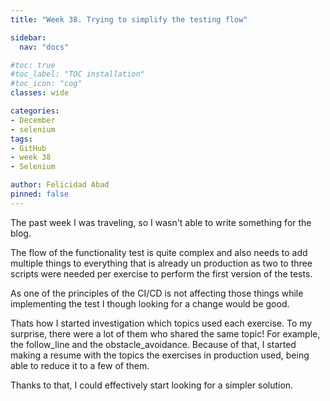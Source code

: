 ```yaml
---
title: "Week 38. Trying to simplify the testing flow"

sidebar:
  nav: "docs"

#toc: true
#toc_label: "TOC installation"
#toc_icon: "cog"
classes: wide

categories:
- December
- selenium
tags:
- GitHub
- week 38
- Selenium

author: Felicidad Abad
pinned: false
---
```


The past week I was traveling, so I wasn't able to write something for the blog.

The flow of the functionality test is quite complex and also needs to add multiple things to everything that is already un production as two to three scripts were needed per exercise to perform the first version of the tests.

As one of the principles of the CI/CD is not affecting those things while implementing the test I though looking for a change would be good.

Thats how I started investigation which topics used each exercise. To my surprise, there were a lot of them who shared the same topic! For example, the follow_line and the obstacle_avoidance. Because of that, I started making a resume with the topics the exercises in production used, being able to reduce it to a few of them.

Thanks to that, I could effectively start looking for a simpler solution.
